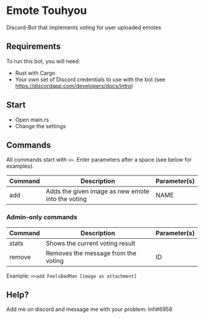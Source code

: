 # Emote Touhyou 

Discord-Bot that implements voting for user uploaded emotes 

## Requirements

To run this bot, you will need:

- Rust with Cargo
- Your own set of Discord credentials to use with the bot (see https://discordapp.com/developers/docs/intro)


## Start

- Open main.rs
- Change the settings


## Commands
All commands start with `>>`. Enter parameters after a space (see below for examples).

| Command | Description | Parameter(s) |
| -------- | ----------- | ------------------ |
| add | Adds the given image as new emote into the voting | NAME |

### Admin-only commands

| Command | Description | Parameter(s) |
| -------- | ----------- | ------------------ |
| stats | Shows the current voting result | |
| remove | Removes the message from the voting | ID |


Example:
`>>add FeelsBadMan [image as attachment]`

## Help?

Add me on discord and message me with your problem:
Infi#6958
